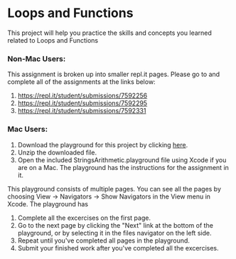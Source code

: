 # Loops and Functions

This project will help you practice the skills and concepts you learned related to Loops and Functions

### Non-Mac Users:


This assignment is broken up into smaller repl.it pages. Please go to and complete all of the assignments at the links below:

1. https://repl.it/student/submissions/7592256
2. https://repl.it/student/submissions/7592295
3. https://repl.it/student/submissions/7592331

### Mac Users:

1. Download the playground for this project by clicking [here](https://github.com/LambdaSchool/StringsAndArithmetic/archive/master.zip). 
2. Unzip the downloaded file.
3. Open the included StringsArithmetic.playground file using Xcode if you are on a Mac. The playground has the instructions for the assignment in it.

This playground consists of multiple pages. You can see all the pages by choosing View -> Navigators -> Show Navigators in the View menu in Xcode. The playground has

1. Complete all the excercises on the first page.
2. Go to the next page by clicking the "Next" link at the bottom of the playground, or by selecting it in the files navigator on the left side.
3. Repeat until you've completed all pages in the playground.
4. Submit your finished work after you've completed all the excercises.

